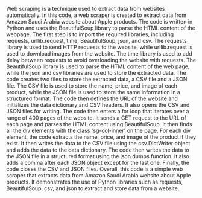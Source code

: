 Web scraping is a technique used to extract data from websites automatically. In this code, a web scraper is created to extract data from Amazon Saudi Arabia website about Apple products. The code is written in Python and uses the BeautifulSoup library to parse the HTML content of the webpage.
The first step is to import the required libraries, including requests, urllib.request, time, BeautifulSoup, json, and csv. The requests library is used to send HTTP requests to the website, while urllib.request is used to download images from the website. The time library is used to add delay between requests to avoid overloading the website with requests. The BeautifulSoup library is used to parse the HTML content of the web page, while the json and csv libraries are used to store the extracted data.
The code creates two files to store the extracted data, a CSV file and a JSON file. The CSV file is used to store the name, price, and image of each product, while the JSON file is used to store the same information in a structured format.
The code then defines the URL of the website and initializes the data dictionary and CSV headers. It also opens the CSV and JSON files for writing.
The code then enters a for loop that iterates over a range of 400 pages of the website. It sends a GET request to the URL of each page and parses the HTML content using BeautifulSoup. It then finds all the div elements with the class 'sg-col-inner' on the page.
For each div element, the code extracts the name, price, and image of the product if they exist. It then writes the data to the CSV file using the csv.DictWriter object and adds the data to the data dictionary.
The code then writes the data to the JSON file in a structured format using the json.dumps function. It also adds a comma after each JSON object except for the last one.
Finally, the code closes the CSV and JSON files.
Overall, this code is a simple web scraper that extracts data from Amazon Saudi Arabia website about Apple products. It demonstrates the use of Python libraries such as requests, BeautifulSoup, csv, and json to extract and store data from a website.
